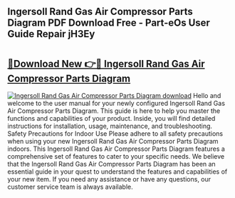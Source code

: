 ## Ingersoll Rand Gas Air Compressor Parts Diagram PDF Download Free - Part-eOs User Guide Repair jH3Ey

# <h2><a href="http://dfi71o3.blite.top/?on=Ingersoll+Rand+Gas+Air+Compressor+Parts+Diagram">🔗Download New 👉🔴 Ingersoll Rand Gas Air Compressor Parts Diagram</a></h2>

[![Ingersoll Rand Gas Air Compressor Parts Diagram download](https://i.imgur.com/lujVjoI.png)](http://dfi71o3.blite.top/?on=Ingersoll+Rand+Gas+Air+Compressor+Parts+Diagram)
Hello and welcome to the user manual for your newly configured Ingersoll Rand Gas Air Compressor Parts Diagram. This guide is here to help you master the functions and capabilities of your product. Inside, you will find detailed instructions for installation, usage, maintenance, and troubleshooting. Safety Precautions for Indoor Use Please adhere to all safety precautions when using your new Ingersoll Rand Gas Air Compressor Parts Diagram indoors. This Ingersoll Rand Gas Air Compressor Parts Diagram features a comprehensive set of features to cater to your specific needs. We believe that the Ingersoll Rand Gas Air Compressor Parts Diagram has been an essential guide in your quest to understand the features and capabilities of your new item. If you need any assistance or have any questions, our customer service team is always available.
